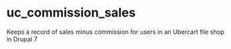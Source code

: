uc_commission_sales
===================

Keeps a record of sales minus commission for users in an Ubercart file shop in Drupal 7
